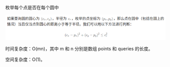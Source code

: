   枚举每个点是否在每个圆中


![image](image/md-image.png)

  时间复杂度：O(mn)，其中 m 和 n 分别是数组 points 和 queries 的长度。
 
  空间复杂度：O(1)。
